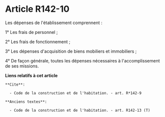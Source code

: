 # Article R142-10

Les dépenses de l'établissement comprennent : 

1° Les frais de personnel ; 

2° Les frais de fonctionnement ; 

3° Les dépenses d'acquisition de biens mobiliers et immobiliers ; 

4° De façon générale, toutes les dépenses nécessaires à l'accomplissement de ses missions.

**Liens relatifs à cet article**

	**Cite**:

	  - Code de la construction et de l'habitation. - art. R*142-9

	**Anciens textes**:

	  - Code de la construction et de l'habitation. - art. R142-13 (T)
